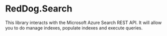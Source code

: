 RedDog.Search
=============

This library interacts with the Microsoft Azure Search REST API. It will allow you to do manage indexes, populate indexes and execute queries.
